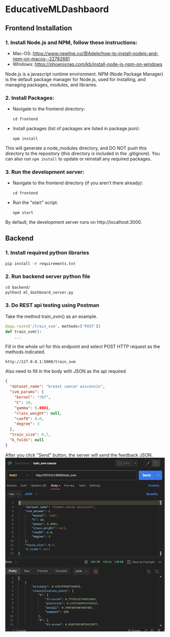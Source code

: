 # EducativeMLDashbaord

## Frontend Installation
### 1. Install Node.js and NPM, follow these instructions:
- Mac-OS: https://www.newline.co/@Adele/how-to-install-nodejs-and-npm-on-macos--22782681
- WIndows: https://phoenixnap.com/kb/install-node-js-npm-on-windows

Node.js is a javascript runtime environment. NPM (Node Package Manager) is the default package manager for Node.js, used for installing, and managing packages, modules, and libraries.

### 2. Install Packages:
- Navigate to the frontend directory:

    `cd frontend`
- Install packages (list of packages are listed in package.json):
  
    `npm install`
  
This will generate a node_modules directory, and DO NOT push this directory to the repository (this directory is included in the .gitignore). You can also run `npm install` to update or reinstall any required packages.

### 3. Run the development server:
- Navigate to the frontend directory (if you aren't there already):
  
    `cd frontend`
- Run the "start" script:
  
    `npm start`
  
By default, the development server runs on http://localhost:3000.
    
## Backend
### 1. Install required python libraries
```commandline
pip install -r requirements.txt
```

### 2. Run backend server python file
```commandline
cd backend/
python3 ml_dashboard_server.py
```

### 3. Do REST api testing using Postman
Take the method train_svm() as an example.
```python
@app.route('/train_svm', methods=['POST'])
def train_svm():
    ...
```
Fill in the whole url for this endpoint and select POST HTTP request as the methods indicated.
```
http://127.0.0.1:5000/train_svm
```
Also need to fill in the body with JSON as the api required
```json
{
  "dataset_name": "breast cancer wisconsin",
  "svm_params": {
    "kernel": "rbf",
    "C": 10,
    "gamma": 0.0001,
    "class_weight": null,
    "coef0": 0.0,
    "degree": 3
  },
  "train_size": 0.7,
  "k_folds": null
}
```
After you click "Send" button, the server will send the feedback JSON.
![postman_example_picture.png](pictures/postman_example_picture.png)